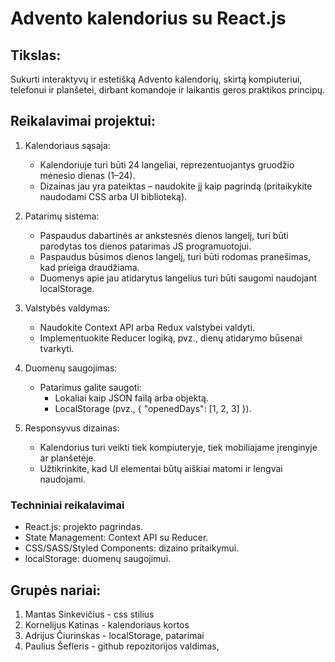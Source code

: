 # Advento kalendorius su React.js
## Tikslas:
Sukurti interaktyvų ir estetišką Advento kalendorių, skirtą kompiuteriui, telefonui ir planšetei, dirbant komandoje ir laikantis geros praktikos principų.

## Reikalavimai projektui:
1. Kalendoriaus sąsaja:
    - Kalendoriuje turi būti 24 langeliai, reprezentuojantys gruodžio mėnesio dienas (1–24).
    - Dizainas jau yra pateiktas – naudokite jį kaip pagrindą (pritaikykite naudodami CSS arba UI biblioteką).

2. Patarimų sistema:
    - Paspaudus dabartinės ar ankstesnės dienos langelį, turi būti parodytas tos dienos patarimas JS programuotojui.
    - Paspaudus būsimos dienos langelį, turi būti rodomas pranešimas, kad prieiga draudžiama.
    - Duomenys apie jau atidarytus langelius turi būti saugomi naudojant localStorage.

3. Valstybės valdymas:
    - Naudokite Context API arba Redux valstybei valdyti.
    - Implementuokite Reducer logiką, pvz., dienų atidarymo būsenai tvarkyti.

4. Duomenų saugojimas:
    - Patarimus galite saugoti:
        - Lokaliai kaip JSON failą arba objektą.
        - LocalStorage (pvz., { "openedDays": [1, 2, 3] }).

5. Responsyvus dizainas:
    - Kalendorius turi veikti tiek kompiuteryje, tiek mobiliajame įrenginyje ar planšetėje.
    - Užtikrinkite, kad UI elementai būtų aiškiai matomi ir lengvai naudojami.

### Techniniai reikalavimai
- React.js: projekto pagrindas.
- State Management: Context API su Reducer.
- CSS/SASS/Styled Components: dizaino pritaikymui.
- localStorage: duomenų saugojimui.

## Grupės nariai:
1. Mantas Sinkevičius - css stilius
2. Kornelijus Katinas - kalendoriaus kortos
3. Adrijus Čiurinskas - localStorage, patarimai
4. Paulius Šefleris - github repozitorijos valdimas,